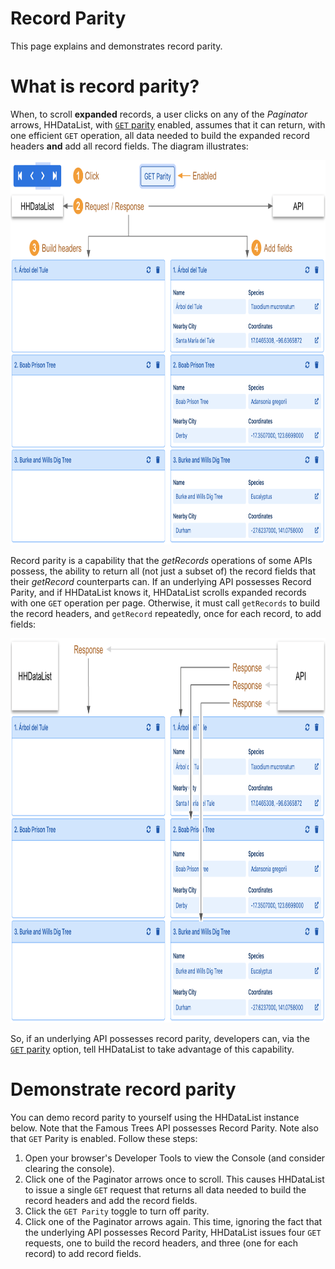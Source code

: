 # Record Parity

This page explains and demonstrates record parity.

# What is record parity?

When, to scroll **expanded** records, a user clicks on any of the *Paginator* arrows, HHDataList, with [`GET` parity](/en/hhdatalist/v0.0.2/options/parity/) enabled, assumes that it can return, with one efficient `GET` operation, all data needed to build the expanded record headers **and** add all record fields. The diagram illustrates:

<p><img src="get-record-parity-on.png" class="img-fluid d-block" width=800 height=615 loading="lazy"></p>

Record parity is a capability that the *getRecords* operations of some APIs possess, the ability to return all (not just a subset of) the record fields that their *getRecord* counterparts can. If an underlying API possesses Record Parity, and if HHDataList knows it, HHDataList scrolls expanded records with one `GET` operation per page. Otherwise, it must call `getRecords` to build the record headers, and `getRecord` repeatedly, once for each record, to add fields:

<p><img src="get-record-parity-off.png" class="img-fluid d-block" width=800 height=615 loading="lazy"></p>

So, if an underlying API possesses record parity, developers can, via the [`GET` parity](/en/hhdatalist/v0.0.2/options/parity/) option, tell HHDataList to take advantage of this capability.

# Demonstrate record parity

You can demo record parity to yourself using the HHDataList instance below. Note that the Famous Trees API possesses Record Parity. Note also that `GET` Parity is enabled. Follow these steps:

1. Open your browser's Developer Tools to view the Console (and consider clearing the console).
1. Click one of the Paginator arrows once to scroll. This causes HHDataList to issue a single `GET` request that returns all data needed to build the record headers and add the record fields.
1. Click the `GET Parity` toggle to turn off parity.
1. Click one of the Paginator arrows again. This time, ignoring the fact that the underlying API possesses Record Parity, HHDataList issues four `GET` requests, one to build the record headers, and three (one for each record) to add record fields.

<div id="record-parity-datalist" class="hh-data-list my-4"></div>
<script>
  var options = new DLTreesOptions002('record-parity-datalist');
  options.expand.showTool = false;
  options.expand.value = true;
  var show = ['Name', 'Species', 'Nearby City', 'Coordinates'];
  for(fd of options.fieldDefinitions.transform) {
    if(show.includes(fd.label)) { fd.isChecked = true; }
    else { fd.isChecked = false; }
  }
  options.parity.get.showTool = true;
  options.queryParams.limit.showTool = false;
  options.reporters.requests.showTool = true;
  options.reporters.requests.value = true;
  options.themeDefinition.name = 'shadowbox';
  new HHDataList(options);
</script>